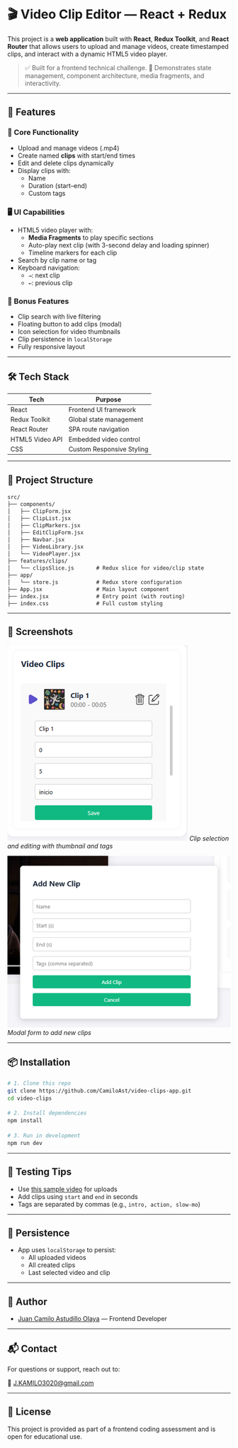 # 🎬 Video Clip Editor — React + Redux

This project is a **web application** built with **React**, **Redux Toolkit**, and **React Router** that allows users to upload and manage videos, create timestamped clips, and interact with a dynamic HTML5 video player.

> ✅ Built for a frontend technical challenge.
> 🧠 Demonstrates state management, component architecture, media fragments, and interactivity.

---

## 🚀 Features

### 📼 Core Functionality

- Upload and manage videos (.mp4)
- Create named **clips** with start/end times
- Edit and delete clips dynamically
- Display clips with:
  - Name
  - Duration (start–end)
  - Custom tags

### 🖥️ UI Capabilities

- HTML5 video player with:
  - **Media Fragments** to play specific sections
  - Auto-play next clip (with 3-second delay and loading spinner)
  - Timeline markers for each clip
- Search by clip name or tag
- Keyboard navigation:
  - `→`: next clip
  - `←`: previous clip

### 🧩 Bonus Features

- Clip search with live filtering
- Floating button to add clips (modal)
- Icon selection for video thumbnails
- Clip persistence in `localStorage`
- Fully responsive layout

---

## 🛠️ Tech Stack

| Tech            | Purpose                   |
| --------------- | ------------------------- |
| React           | Frontend UI framework     |
| Redux Toolkit   | Global state management   |
| React Router    | SPA route navigation      |
| HTML5 Video API | Embedded video control    |
| CSS             | Custom Responsive Styling |

---

## 🧾 Project Structure

```
src/
├── components/
│   ├── ClipForm.jsx
│   ├── ClipList.jsx
│   ├── ClipMarkers.jsx
│   ├── EditClipForm.jsx
│   ├── Navbar.jsx
│   ├── VideoLibrary.jsx
│   └── VideoPlayer.jsx
├── features/clips/
│   └── clipsSlice.js       # Redux slice for video/clip state
├── app/
│   └── store.js            # Redux store configuration
├── App.jsx                 # Main layout component
├── index.jsx               # Entry point (with routing)
├── index.css               # Full custom styling
```

---

## 📸 Screenshots

![1747182054181](image/README/1747182054181.png)
*Clip selection and editing with thumbnail and tags*

![1747182139668](image/README/1747182139668.png)
*Modal form to add new clips*

---

## 📦 Installation

```bash
# 1. Clone this repo
git clone https://github.com/CamiloAst/video-clips-app.git
cd video-clips

# 2. Install dependencies
npm install

# 3. Run in development
npm run dev
```

---

## 🧪 Testing Tips

- Use [this sample video](https://download.blender.org/durian/trailer/sintel_trailer-480p.mp4) for uploads
- Add clips using `start` and `end` in seconds
- Tags are separated by commas (e.g., `intro, action, slow-mo`)

---

## 📁 Persistence

- App uses `localStorage` to persist:
  - All uploaded videos
  - All created clips
  - Last selected video and clip

---

## 👤 Author

- [Juan Camilo Astudillo Olaya](https://github.com/CamiloAst) — Frontend Developer

---

## 📬 Contact

For questions or support, reach out to:

📧 J.KAMILO3020@gmail.com

---

## 📄 License

This project is provided as part of a frontend coding assessment and is open for educational use.
